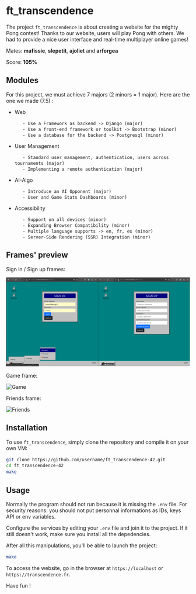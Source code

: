 # ft_transcendence

The project `ft_transcendence` is about creating a website for the mighty Pong contest! Thanks to our website, users will play Pong with others. We had to provide a nice user interface and real-time multiplayer online games!

Mates: **mafissie**, **slepetit**, **ajoliet** and **arforgea**

Score: **105%**

## Modules

For this project, we must achieve 7 majors (2 minors = 1 major). Here are the one we made (7.5) :

- Web

         - Use a Framework as backend -> Django (major)
         - Use a front-end framework or toolkit -> Bootstrap (minor)
         - Use a database for the backend -> Postgresql (minor)

- User Management
  
         - Standard user management, authentication, users across tournaments (major)
         - Implementing a remote authentication (major)

- AI-Algo

         - Introduce an AI Opponent (major)
         - User and Game Stats Dashboards (minor)

- Accessibility

         - Support on all devices (minor)
         - Expanding Browser Compatibility (minor)
         - Multiple language supports -> en, fr, es (minor)
         - Server-Side Rendering (SSR) Integration (minor)

## Frames' preview

Sign in / Sign up frames:

![Sign in / Sign up](Assets/signin-signup.png)

Game frame:

![Game](path/to/your/Assets/game.png)

Friends frame:

![Friends](path/to/your/Assets/friends.png)


## Installation

To use `ft_transcendence`, simply clone the repository and compile it on your own VM:
   ```bash
   git clone https://github.com/username/ft_transcendence-42.git
   cd ft_transcendence-42
   make
  ```

## Usage

Normally the program should not run because it is missing the `.env` file. For security reasons: you should not put personnal informations as IDs, keys API or env variables.

Configure the services by editing your `.env` file and join it to the project. If it still doesn't work, make sure you install all the depedencies.

After all this manipulations, you'll be able to launch the project:
   ```bash
   make
  ```
To access the website, go in the browser at `https://localhost` or `https://transcendence.fr`.

Have fun !
